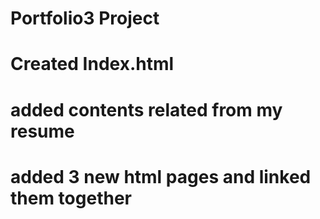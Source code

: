 # Portfolio3 Project
# Created Index.html
# added contents related from my resume
# added 3 new html pages and linked them together
# 